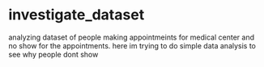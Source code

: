 # investigate_dataset
analyzing dataset of people making appointmeints for medical center and no show for the appointments. here im trying to do simple data analysis to see why people dont show  
